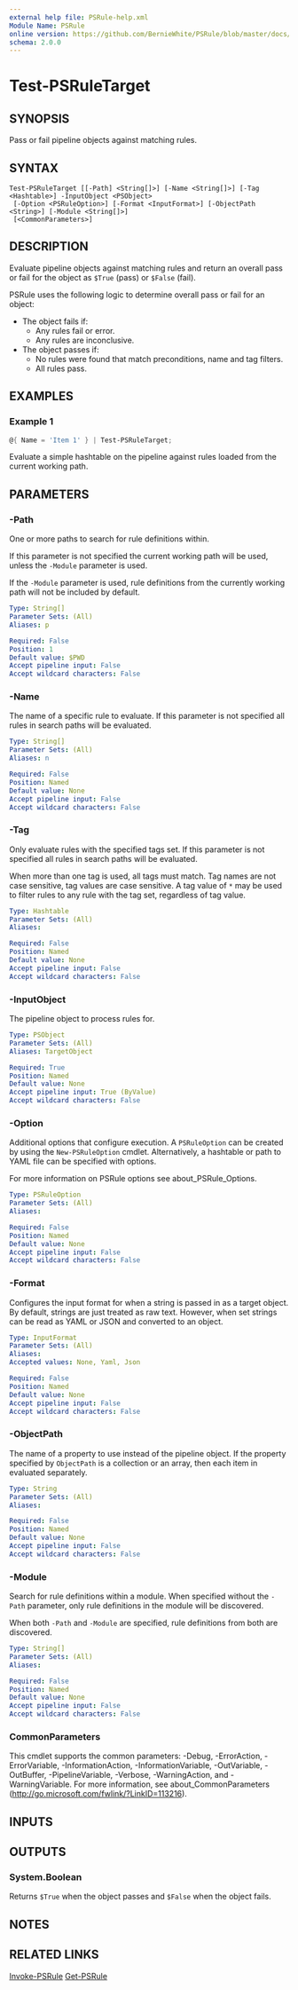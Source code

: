 ```yaml
---
external help file: PSRule-help.xml
Module Name: PSRule
online version: https://github.com/BernieWhite/PSRule/blob/master/docs/commands/PSRule/en-US/Test-PSRuleTarget.md
schema: 2.0.0
---
```


# Test-PSRuleTarget

## SYNOPSIS

Pass or fail pipeline objects against matching rules.

## SYNTAX

```text
Test-PSRuleTarget [[-Path] <String[]>] [-Name <String[]>] [-Tag <Hashtable>] -InputObject <PSObject>
 [-Option <PSRuleOption>] [-Format <InputFormat>] [-ObjectPath <String>] [-Module <String[]>]
 [<CommonParameters>]
```

## DESCRIPTION

Evaluate pipeline objects against matching rules and return an overall pass or fail for the object as `$True` (pass) or `$False` (fail).

PSRule uses the following logic to determine overall pass or fail for an object:

- The object fails if:
  - Any rules fail or error.
  - Any rules are inconclusive.
- The object passes if:
  - No rules were found that match preconditions, name and tag filters.
  - All rules pass.

## EXAMPLES

### Example 1

```powershell
@{ Name = 'Item 1' } | Test-PSRuleTarget;
```

Evaluate a simple hashtable on the pipeline against rules loaded from the current working path.

## PARAMETERS

### -Path

One or more paths to search for rule definitions within.

If this parameter is not specified the current working path will be used, unless the `-Module` parameter is used.

If the `-Module` parameter is used, rule definitions from the currently working path will not be included by default.

```yaml
Type: String[]
Parameter Sets: (All)
Aliases: p

Required: False
Position: 1
Default value: $PWD
Accept pipeline input: False
Accept wildcard characters: False
```

### -Name

The name of a specific rule to evaluate. If this parameter is not specified all rules in search paths will be evaluated.

```yaml
Type: String[]
Parameter Sets: (All)
Aliases: n

Required: False
Position: Named
Default value: None
Accept pipeline input: False
Accept wildcard characters: False
```

### -Tag

Only evaluate rules with the specified tags set. If this parameter is not specified all rules in search paths will be evaluated.

When more than one tag is used, all tags must match. Tag names are not case sensitive, tag values are case sensitive. A tag value of `*` may be used to filter rules to any rule with the tag set, regardless of tag value.

```yaml
Type: Hashtable
Parameter Sets: (All)
Aliases:

Required: False
Position: Named
Default value: None
Accept pipeline input: False
Accept wildcard characters: False
```

### -InputObject

The pipeline object to process rules for.

```yaml
Type: PSObject
Parameter Sets: (All)
Aliases: TargetObject

Required: True
Position: Named
Default value: None
Accept pipeline input: True (ByValue)
Accept wildcard characters: False
```

### -Option

Additional options that configure execution. A `PSRuleOption` can be created by using the `New-PSRuleOption` cmdlet. Alternatively, a hashtable or path to YAML file can be specified with options.

For more information on PSRule options see about_PSRule_Options.

```yaml
Type: PSRuleOption
Parameter Sets: (All)
Aliases:

Required: False
Position: Named
Default value: None
Accept pipeline input: False
Accept wildcard characters: False
```

### -Format

Configures the input format for when a string is passed in as a target object. By default, strings are just treated as raw text. However, when set strings can be read as YAML or JSON and converted to an object.

```yaml
Type: InputFormat
Parameter Sets: (All)
Aliases:
Accepted values: None, Yaml, Json

Required: False
Position: Named
Default value: None
Accept pipeline input: False
Accept wildcard characters: False
```

### -ObjectPath

The name of a property to use instead of the pipeline object. If the property specified by `ObjectPath` is a collection or an array, then each item in evaluated separately.

```yaml
Type: String
Parameter Sets: (All)
Aliases:

Required: False
Position: Named
Default value: None
Accept pipeline input: False
Accept wildcard characters: False
```

### -Module

Search for rule definitions within a module. When specified without the `-Path` parameter, only rule definitions in the module will be discovered.

When both `-Path` and `-Module` are specified, rule definitions from both are discovered.

```yaml
Type: String[]
Parameter Sets: (All)
Aliases:

Required: False
Position: Named
Default value: None
Accept pipeline input: False
Accept wildcard characters: False
```

### CommonParameters

This cmdlet supports the common parameters: -Debug, -ErrorAction, -ErrorVariable, -InformationAction, -InformationVariable, -OutVariable, -OutBuffer, -PipelineVariable, -Verbose, -WarningAction, and -WarningVariable. For more information, see about_CommonParameters (http://go.microsoft.com/fwlink/?LinkID=113216).

## INPUTS

## OUTPUTS

### System.Boolean

Returns `$True` when the object passes and `$False` when the object fails.

## NOTES

## RELATED LINKS

[Invoke-PSRule](Invoke-PSRule.md)
[Get-PSRule](Get-PSRule.md)

